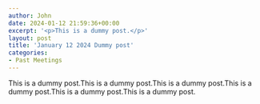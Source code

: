 ```yaml
---
author: John
date: 2024-01-12 21:59:36+00:00
excerpt: '<p>This is a dummy post.</p>'
layout: post
title: 'January 12 2024 Dummy post'
categories:
- Past Meetings
---
```


<p>This is a dummy post.This is a dummy post.This is a dummy post.This is a dummy post.This is a dummy post.This is a dummy post.</p>
